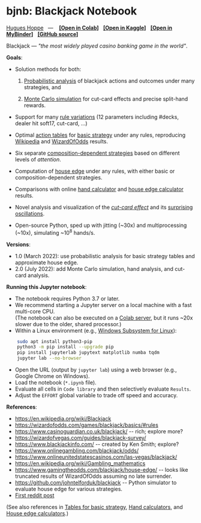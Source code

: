 # bjnb: Blackjack Notebook

[Hugues Hoppe](https://hhoppe.com/)
&nbsp;&nbsp;&mdash;&nbsp;
&nbsp; [**[Open in Colab]**](https://colab.research.google.com/github/hhoppe/blackjack/blob/main/blackjack.ipynb)
&nbsp; [**[Open in Kaggle]**](https://www.kaggle.com/notebooks/welcome?src=https://github.com/hhoppe/blackjack/blob/main/blackjack.ipynb)
&nbsp; [**[Open in MyBinder]**](https://mybinder.org/v2/gh/hhoppe/blackjack/main?filepath=blackjack.ipynb)
&nbsp; [**[GitHub source]**](https://github.com/hhoppe/blackjack)

Blackjack &mdash; *"the most widely played casino banking game in the world"*.


**Goals**:

- Solution methods for both:

  1. [Probabilistic analysis](https://colab.research.google.com/github/hhoppe/blackjack/blob/main/blackjack.ipynb#Probabilistic-analysis)
     of blackjack actions and outcomes under many strategies, and

  2. [Monte Carlo simulation](https://colab.research.google.com/github/hhoppe/blackjack/blob/main/blackjack.ipynb#Monte-Carlo-simulation)
     for cut-card effects and precise split-hand rewards.

- Support for many [rule variations](https://colab.research.google.com/github/hhoppe/blackjack/blob/main/blackjack.ipynb#Define-Rules)
  (12 parameters including #decks, dealer hit soft17, cut-card, ...)

- Optimal [action tables](https://colab.research.google.com/github/hhoppe/blackjack/blob/main/blackjack.ipynb#Tables-for-basic-strategy) for
  [basic strategy](https://colab.research.google.com/github/hhoppe/blackjack/blob/main/blackjack.ipynb#Define-Actions-and-Strategy)
  under any rules, reproducing
  [Wikipedia](https://en.wikipedia.org/wiki/Blackjack#Basic_strategy) and
  [WizardOfOdds](https://wizardofodds.com/games/blackjack/strategy/calculator/) results.

- Six separate [composition-dependent strategies](https://colab.research.google.com/github/hhoppe/blackjack/blob/main/blackjack.ipynb#Define-Actions-and-Strategy)
  based on different levels of *attention*.
  <!--(initial cards, all hand cards, cards in *prior split hands*, ...).-->

- Computation of
  [house edge](https://colab.research.google.com/github/hhoppe/blackjack/blob/main/blackjack.ipynb#House-edge-results)
  under any rules, with either basic or composition-dependent strategies.

- Comparisons with online
  [hand calculator](https://colab.research.google.com/github/hhoppe/blackjack/blob/main/blackjack.ipynb#Hand-calculator-results) and
  [house edge calculator](https://colab.research.google.com/github/hhoppe/blackjack/blob/main/blackjack.ipynb#House-edge-results) results.

- Novel analysis and visualization of the
  [*cut-card effect*](https://colab.research.google.com/github/hhoppe/blackjack/blob/main/blackjack.ipynb#Effect-of-using-a-cut-card)
  and its [surprising oscillations](https://colab.research.google.com/github/hhoppe/blackjack/blob/main/blackjack.ipynb#cut-card-graph).

- Open-source Python, sped up with jitting (\~30x) and multiprocessing (\~10x),
  simulating ~$10^{8}$ hands/s.


**Versions**:

- 1.0 (March 2022): use probabilistic analysis for basic strategy tables and
  approximate house edge.
- 2.0 (July 2022): add Monte Carlo simulation, hand analysis,
  and cut-card analysis.


**Running this Jupyter notebook**:

- The notebook requires Python 3.7 or later.
- We recommend starting a Jupyter server on a local machine with a fast multi-core CPU. <br/>
  (The notebook can also be executed on a
  [Colab server](
   https://colab.research.google.com/github/hhoppe/blackjack/blob/main/blackjack.ipynb),
  but it runs ~20x slower due to the older, shared processor.)
- Within a Linux environment (e.g.,
  [Windows Subsystem for Linux](https://docs.microsoft.com/en-us/windows/wsl/install)):

```bash
    sudo apt install python3-pip
    python3 -m pip install --upgrade pip
    pip install jupyterlab jupytext matplotlib numba tqdm
    jupyter lab --no-browser
```

- Open the URL (output by `jupyter lab`) using a web browser (e.g., Google Chrome on Windows).
- Load the notebook (`*.ipynb` file).
- Evaluate all cells in `Code library` and then selectively evaluate `Results`.
- Adjust the `EFFORT` global variable to trade off speed and accuracy.


**References**:

- https://en.wikipedia.org/wiki/Blackjack
- https://wizardofodds.com/games/blackjack/basics/#rules
- https://www.casinoguardian.co.uk/blackjack/ -- rich; explore more?
- https://wizardofvegas.com/guides/blackjack-survey/
- https://www.blackjackinfo.com/ -- created by Ken Smith; explore?
- https://www.onlinegambling.com/blackjack/odds/
- https://www.onlineunitedstatescasinos.com/las-vegas/blackjack/
- https://en.wikipedia.org/wiki/Gambling_mathematics
- https://www.gamingtheodds.com/blackjack/house-edge/ -- looks like truncated results of
  WizardOfOdds assuming no late surrender.
- https://github.com/johntelforduk/blackjack
  -- Python simulator to evaluate house edge for various strategies.
- [First reddit post](
 https://www.reddit.com/r/blackjack/comments/t9ygkm/python_notebook_to_analyze_blackjack_optimal/)

(See also references in
 [Tables for basic strategy](https://colab.research.google.com/github/hhoppe/blackjack/blob/main/blackjack.ipynb#Tables-for-basic-strategy),
 [Hand calculators](https://colab.research.google.com/github/hhoppe/blackjack/blob/main/blackjack.ipynb#Hand-calculators), and
 [House edge calculators](https://colab.research.google.com/github/hhoppe/blackjack/blob/main/blackjack.ipynb#House-edge-calculators).)
